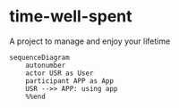 # time-well-spent
A project to manage and enjoy your lifetime

```mermaid
sequenceDiagram
    autonumber
    actor USR as User
    participant APP as App
    USR -->> APP: using app
    %%end
```

